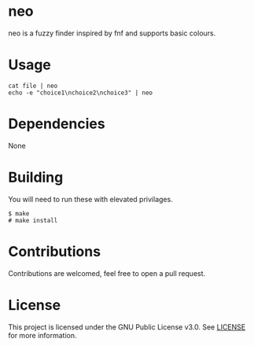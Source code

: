 # neo
neo is a fuzzy finder inspired by fnf and supports basic colours.

# Usage
```
cat file | neo
echo -e "choice1\nchoice2\nchoice3" | neo
```

# Dependencies
None

# Building
You will need to run these with elevated privilages.
```
$ make
# make install
```

# Contributions
Contributions are welcomed, feel free to open a pull request.

# License
This project is licensed under the GNU Public License v3.0. See [LICENSE](https://github.com/night0721/neo/blob/master/LICENSE) for more information.
